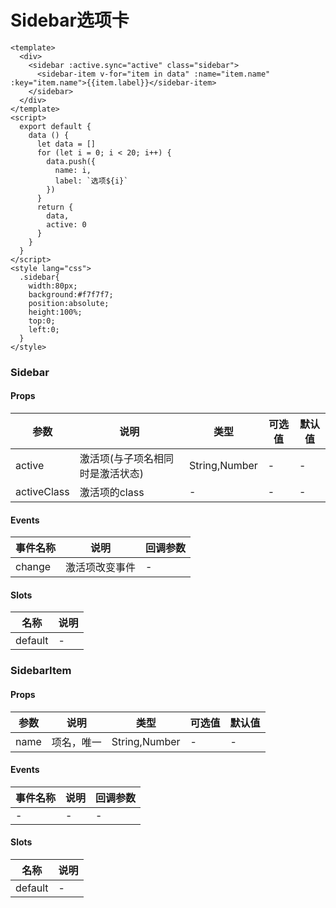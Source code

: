 # Sidebar选项卡

```
<template>
  <div>
    <sidebar :active.sync="active" class="sidebar">
      <sidebar-item v-for="item in data" :name="item.name" :key="item.name">{{item.label}}</sidebar-item>
    </sidebar>
  </div>
</template>
<script>
  export default {
    data () {
      let data = []
      for (let i = 0; i < 20; i++) {
        data.push({
          name: i,
          label: `选项${i}`
        })
      }
      return {
        data,
        active: 0
      }
    }
  }
</script>
<style lang="css">
  .sidebar{
    width:80px;
    background:#f7f7f7;
    position:absolute;
    height:100%;
    top:0;
    left:0;
  }
</style>
```

### Sidebar
#### Props
| 参数      | 说明    | 类型      | 可选值       | 默认值   |
|---------- |-------- |---------- |------------- |--------- |
| active     | 激活项(与子项名相同时是激活状态)   | String,Number  |   -       |    -    |
| activeClass     | 激活项的class   | -  |   -       |    -    |

#### Events
| 事件名称 | 说明 | 回调参数 |
|---------|--------|---------|
| change | 激活项改变事件 | - |

#### Slots
| 名称 | 说明 | 
|---------|--------|
| default | - |

### SidebarItem
#### Props
| 参数      | 说明    | 类型      | 可选值       | 默认值   |
|---------- |-------- |---------- |------------- |--------- |
| name     | 项名，唯一   | String,Number  |   -       |    -    |

#### Events
| 事件名称 | 说明 | 回调参数 |
|---------|--------|---------|
| - | - | - |

#### Slots
| 名称 | 说明 | 
|---------|--------|
| default | - |